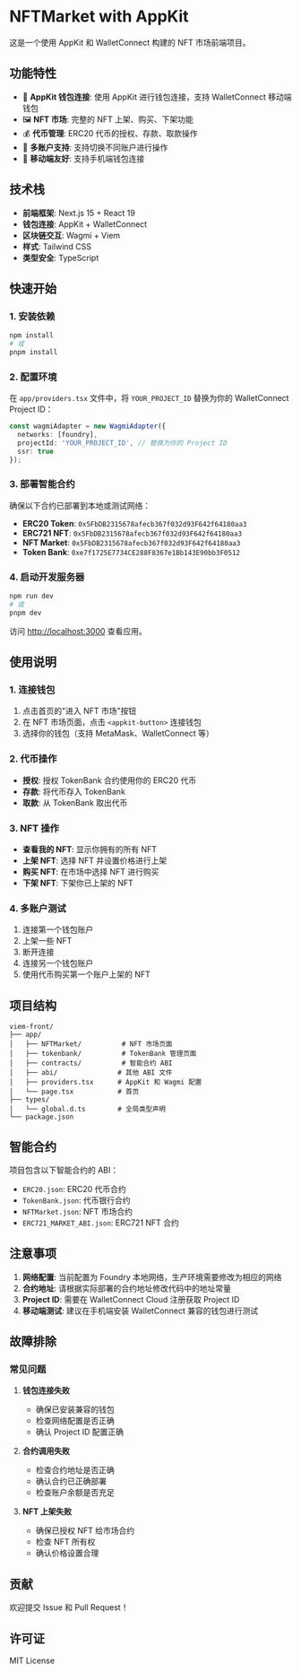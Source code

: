 # NFTMarket with AppKit

这是一个使用 AppKit 和 WalletConnect 构建的 NFT 市场前端项目。

## 功能特性

- 🔗 **AppKit 钱包连接**: 使用 AppKit 进行钱包连接，支持 WalletConnect 移动端钱包
- 🖼️ **NFT 市场**: 完整的 NFT 上架、购买、下架功能
- 💰 **代币管理**: ERC20 代币的授权、存款、取款操作
- 🔄 **多账户支持**: 支持切换不同账户进行操作
- 📱 **移动端友好**: 支持手机端钱包连接

## 技术栈

- **前端框架**: Next.js 15 + React 19
- **钱包连接**: AppKit + WalletConnect
- **区块链交互**: Wagmi + Viem
- **样式**: Tailwind CSS
- **类型安全**: TypeScript

## 快速开始

### 1. 安装依赖

```bash
npm install
# 或
pnpm install
```

### 2. 配置环境

在 `app/providers.tsx` 文件中，将 `YOUR_PROJECT_ID` 替换为你的 WalletConnect Project ID：

```typescript
const wagmiAdapter = new WagmiAdapter({
  networks: [foundry],
  projectId: 'YOUR_PROJECT_ID', // 替换为你的 Project ID
  ssr: true
});
```

### 3. 部署智能合约

确保以下合约已部署到本地或测试网络：

- **ERC20 Token**: `0x5FbDB2315678afecb367f032d93F642f64180aa3`
- **ERC721 NFT**: `0x5FbDB2315678afecb367f032d93F642f64180aa3`
- **NFT Market**: `0x5FbDB2315678afecb367f032d93F642f64180aa3`
- **Token Bank**: `0xe7f1725E7734CE288F8367e1Bb143E90bb3F0512`

### 4. 启动开发服务器

```bash
npm run dev
# 或
pnpm dev
```

访问 [http://localhost:3000](http://localhost:3000) 查看应用。

## 使用说明

### 1. 连接钱包

1. 点击首页的"进入 NFT 市场"按钮
2. 在 NFT 市场页面，点击 `<appkit-button>` 连接钱包
3. 选择你的钱包（支持 MetaMask、WalletConnect 等）

### 2. 代币操作

- **授权**: 授权 TokenBank 合约使用你的 ERC20 代币
- **存款**: 将代币存入 TokenBank
- **取款**: 从 TokenBank 取出代币

### 3. NFT 操作

- **查看我的 NFT**: 显示你拥有的所有 NFT
- **上架 NFT**: 选择 NFT 并设置价格进行上架
- **购买 NFT**: 在市场中选择 NFT 进行购买
- **下架 NFT**: 下架你已上架的 NFT

### 4. 多账户测试

1. 连接第一个钱包账户
2. 上架一些 NFT
3. 断开连接
4. 连接另一个钱包账户
5. 使用代币购买第一个账户上架的 NFT

## 项目结构

```
viem-front/
├── app/
│   ├── NFTMarket/          # NFT 市场页面
│   ├── tokenbank/          # TokenBank 管理页面
│   ├── contracts/          # 智能合约 ABI
│   ├── abi/               # 其他 ABI 文件
│   ├── providers.tsx      # AppKit 和 Wagmi 配置
│   └── page.tsx           # 首页
├── types/
│   └── global.d.ts        # 全局类型声明
└── package.json
```

## 智能合约

项目包含以下智能合约的 ABI：

- `ERC20.json`: ERC20 代币合约
- `TokenBank.json`: 代币银行合约
- `NFTMarket.json`: NFT 市场合约
- `ERC721_MARKET_ABI.json`: ERC721 NFT 合约

## 注意事项

1. **网络配置**: 当前配置为 Foundry 本地网络，生产环境需要修改为相应的网络
2. **合约地址**: 请根据实际部署的合约地址修改代码中的地址常量
3. **Project ID**: 需要在 WalletConnect Cloud 注册获取 Project ID
4. **移动端测试**: 建议在手机端安装 WalletConnect 兼容的钱包进行测试

## 故障排除

### 常见问题

1. **钱包连接失败**
   - 确保已安装兼容的钱包
   - 检查网络配置是否正确
   - 确认 Project ID 配置正确

2. **合约调用失败**
   - 检查合约地址是否正确
   - 确认合约已正确部署
   - 检查账户余额是否充足

3. **NFT 上架失败**
   - 确保已授权 NFT 给市场合约
   - 检查 NFT 所有权
   - 确认价格设置合理

## 贡献

欢迎提交 Issue 和 Pull Request！

## 许可证

MIT License



